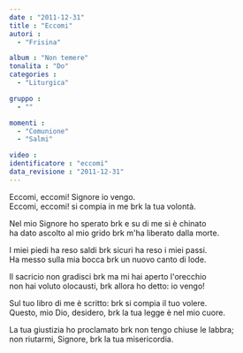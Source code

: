 ```yaml
---
date : "2011-12-31"
title : "Eccomi"
autori : 
  - "Frisina"

album : "Non temere"
tonalita : "Do"
categories : 
  - "Liturgica"

gruppo : 
  - ""

momenti : 
  - "Comunione"
  - "Salmi"

video : 
identificatore : "eccomi"
data_revisione : "2011-12-31"
---
```

  
  
  
Eccomi, eccomi! Signore io vengo.    
Eccomi, eccomi! si compia in me brk la tua volontà.    
  
  
  
Nel mio Signore ho sperato brk e su di me si è chinato  
ha dato ascolto al mio grido brk m'ha liberato dalla morte.  
  
  
  
  
I miei piedi ha reso saldi brk sicuri ha reso i miei passi.  
Ha messo sulla mia bocca brk un nuovo canto di lode.  
  
  
  
  
Il sacricio non gradisci brk ma mi hai aperto l'orecchio  
non hai voluto olocausti, brk allora ho detto: io vengo!  
  
  
  
  
Sul tuo libro di me è scritto: brk si compia il tuo volere.  
Questo, mio Dio, desidero, brk la tua legge è nel mio cuore.  
  
  
  
  
La tua giustizia ho proclamato brk non tengo chiuse le labbra;  
non riutarmi, Signore, brk la tua misericordia.  
  
  
  
  
